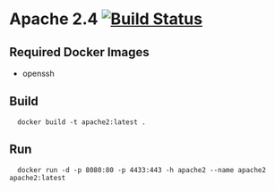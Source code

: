 # Apache 2.4 [![Build Status](https://travis-ci.org/3d-pro/apache2.svg?branch=master)](https://travis-ci.org/3d-pro/apache2)

## Required Docker Images
- openssh

## Build
```
  docker build -t apache2:latest .
```
## Run
```
  docker run -d -p 8080:80 -p 4433:443 -h apache2 --name apache2 apache2:latest
```
